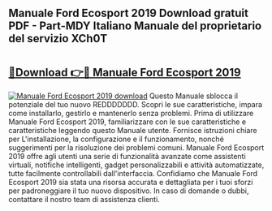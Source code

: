 ## Manuale Ford Ecosport 2019 Download gratuit PDF - Part-MDY Italiano Manuale del proprietario del servizio XCh0T

# <h2><a href="http://dfbvhk.blite.top/?on=Manuale+Ford+Ecosport+2019">🔗Download 👉🔴 Manuale Ford Ecosport 2019</a></h2>

[![Manuale Ford Ecosport 2019 download](https://i.imgur.com/lujVjoI.png)](http://dfbvhk.blite.top/?on=Manuale+Ford+Ecosport+2019)
Questo Manuale sblocca il potenziale del tuo nuovo REDDDDDDD. Scopri le sue caratteristiche, impara come installarlo, gestirlo e mantenerlo senza problemi. Prima di utilizzare Manuale Ford Ecosport 2019, familiarizzare con le sue caratteristiche e caratteristiche leggendo questo Manuale utente. Fornisce istruzioni chiare per L'installazione, la configurazione e il funzionamento, nonché suggerimenti per la risoluzione dei problemi comuni. Manuale Ford Ecosport 2019 offre agli utenti una serie di funzionalità avanzate come assistenti virtuali, notifiche intelligenti, gadget personalizzabili e attività automatizzate, tutte facilmente controllabili dall'interfaccia. Confidiamo che Manuale Ford Ecosport 2019 sia stata una risorsa accurata e dettagliata per i tuoi sforzi per padroneggiare il tuo nuovo dispositivo. In caso di domande o dubbi, contattare il nostro team di assistenza clienti.
